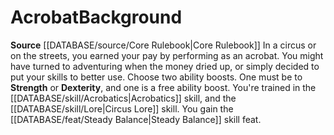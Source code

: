 ﻿---
ability:
- Strength
- Dexterity
ability_boost:
- Strength
- Dexterity
feat: '[[DATABASE/feat/Steady Balance|Steady Balance]]'
id: '2'
name: Acrobat
rarity: Common
skill:
- '[[DATABASE/skill/Acrobatics|Acrobatics]]'
- Circus [[DATABASE/skill/Lore|Lore]]
source: '[[DATABASE/source/Core Rulebook|Core Rulebook]]'
subcategory: general
type: Background

---
# Acrobat<span class="item-type">Background</span>

**Source** [[DATABASE/source/Core Rulebook|Core Rulebook]] 
In a circus or on the streets, you earned your pay by performing as an acrobat. You might have turned to adventuring when the money dried up, or simply decided to put your skills to better use.
Choose two ability boosts. One must be to **Strength** or **Dexterity**, and one is a free ability boost.
You're trained in the [[DATABASE/skill/Acrobatics|Acrobatics]] skill, and the [[DATABASE/skill/Lore|Circus Lore]] skill. You gain the [[DATABASE/feat/Steady Balance|Steady Balance]] skill feat.